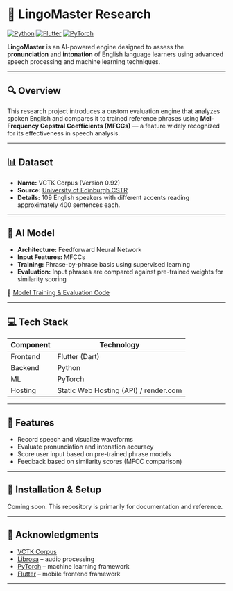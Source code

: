 # 📘 LingoMaster Research

[![Python](https://img.shields.io/badge/Backend-Python-blue?logo=python)](https://www.python.org/)
[![Flutter](https://img.shields.io/badge/Frontend-Flutter-02569B?logo=flutter)](https://flutter.dev/)
[![PyTorch](https://img.shields.io/badge/ML-PyTorch-EE4C2C?logo=pytorch)](https://pytorch.org/)

**LingoMaster** is an AI-powered engine designed to assess the **pronunciation** and **intonation** of English language learners using advanced speech processing and machine learning techniques.

---

## 🔍 Overview

This research project introduces a custom evaluation engine that analyzes spoken English and compares it to trained reference phrases using **Mel-Frequency Cepstral Coefficients (MFCCs)** — a feature widely recognized for its effectiveness in speech analysis.

---

## 📊 Dataset

- **Name:** VCTK Corpus (Version 0.92)
- **Source:** [University of Edinburgh CSTR](https://datashare.ed.ac.uk/handle/10283/3443)
- **Details:** 109 English speakers with different accents reading approximately 400 sentences each.

---

## 🧠 AI Model

- **Architecture:** Feedforward Neural Network
- **Input Features:** MFCCs
- **Training:** Phrase-by-phrase basis using supervised learning
- **Evaluation:** Input phrases are compared against pre-trained weights for similarity scoring

🔗 [Model Training & Evaluation Code](https://github.com/lujip/lingomaster_model.git)

---

## 💻 Tech Stack

| Component | Technology        |
|----------|-------------------|
| Frontend | Flutter (Dart)     |
| Backend  | Python             |
| ML       | PyTorch            |
| Hosting  | Static Web Hosting (API) / render.com

---

## 🚀 Features

- Record speech and visualize waveforms
- Evaluate pronunciation and intonation accuracy
- Score user input based on pre-trained phrase models
- Feedback based on similarity scores (MFCC comparison)

---

## 🔧 Installation & Setup

Coming soon. This repository is primarily for documentation and reference.

---

## 🤝 Acknowledgments

- [VCTK Corpus](https://datashare.ed.ac.uk/handle/10283/3443)
- [Librosa](https://librosa.org/) – audio processing
- [PyTorch](https://pytorch.org/) – machine learning framework
- [Flutter](https://flutter.dev/) – mobile frontend framework

---

